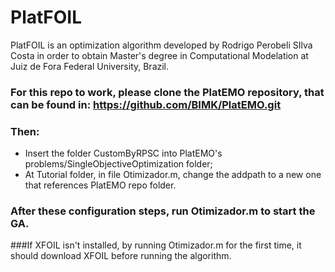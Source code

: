 # PlatFOIL
PlatFOIL is an optimization algorithm developed by Rodrigo Perobeli SIlva Costa in order to obtain Master's degree in Computational Modelation at Juiz de Fora Federal University, Brazil.

### For this repo to work, please clone the PlatEMO repository, that can be found in: https://github.com/BIMK/PlatEMO.git
### Then:
* Insert the folder CustomByRPSC into PlatEMO's problems/SingleObjectiveOptimization folder;
* At Tutorial folder, in file Otimizador.m, change the addpath to a new one that references PlatEMO repo folder.

### After these configuration steps, run Otimizador.m to start the GA.

###If XFOIL isn't installed, by running Otimizador.m for the first time, it should download XFOIL before running the algorithm.
